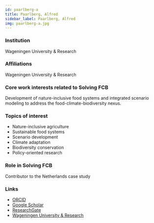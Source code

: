 ```yaml
---
id: paarlberg-a
title: Paarlberg, Alfred
sidebar_label: Paarlberg, Alfred
img: paarlberg-a.jpg
---
```


### Institution
Wageningen University & Research

### Affiliations
Wageningen University & Research

### Core work interests related to Solving FCB
Development of nature-inclusive food systems and integrated scenario modeling to address the food-climate-biodiversity nexus.

### Topics of interest
- Nature-inclusive agriculture  
- Sustainable food systems  
- Scenario development  
- Climate adaptation  
- Biodiversity conservation  
- Policy-oriented research

### Role in Solving FCB
Contributor to the Netherlands case study

### Links
- [ORCID](https://orcid.org/0009-0003-3269-8060)
- [Google Scholar](https://scholar.google.com/citations?user=2PPa9XoAAAAJ)
- [ResearchGate](https://www.researchgate.net/profile/Alfred-Paarlberg)
- [Wageningen University & Research](https://www.wur.nl/en/persons/alfred-ajf-paarlberg.htm)